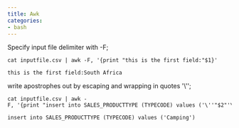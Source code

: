 ```yaml
---
title: Awk
categories:
- bash
---
```


Specify input file delimiter with -F;

```
cat inputfile.csv | awk -F, '{print "this is the first field:"$1}'

this is the first field:South Africa
```

write apostrophes out by escaping and wrapping in quotes '\\'';

```
cat inputfile.csv | awk -F, '{print "insert into SALES_PRODUCTTYPE (TYPECODE) values ('\''"$2"'\'')"}'

insert into SALES_PRODUCTTYPE (TYPECODE) values ('Camping')
```
